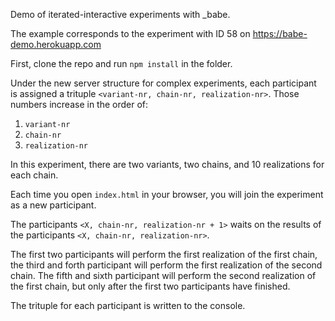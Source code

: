 Demo of iterated-interactive experiments with \_babe.

The example corresponds to the experiment with ID 58 on https://babe-demo.herokuapp.com

First, clone the repo and run `npm install` in the folder.

Under the new server structure for complex experiments, each participant is assigned a trituple `<variant-nr, chain-nr, realization-nr>`. Those numbers increase in the order of:

1. `variant-nr`
2. `chain-nr`
3. `realization-nr`

In this experiment, there are two variants, two chains, and 10 realizations for each chain.

Each time you open `index.html` in your browser, you will join the experiment as a new participant.

The participants `<X, chain-nr, realization-nr + 1>` waits on the results of the participants `<X, chain-nr, realization-nr>`.

The first two participants will perform the first realization of the first chain, the third and forth participant will perform the first realization of the second chain. The fifth and sixth participant will perform the second realization of the first chain, but only after the first two participants have finished.

The trituple for each participant is written to the console.
